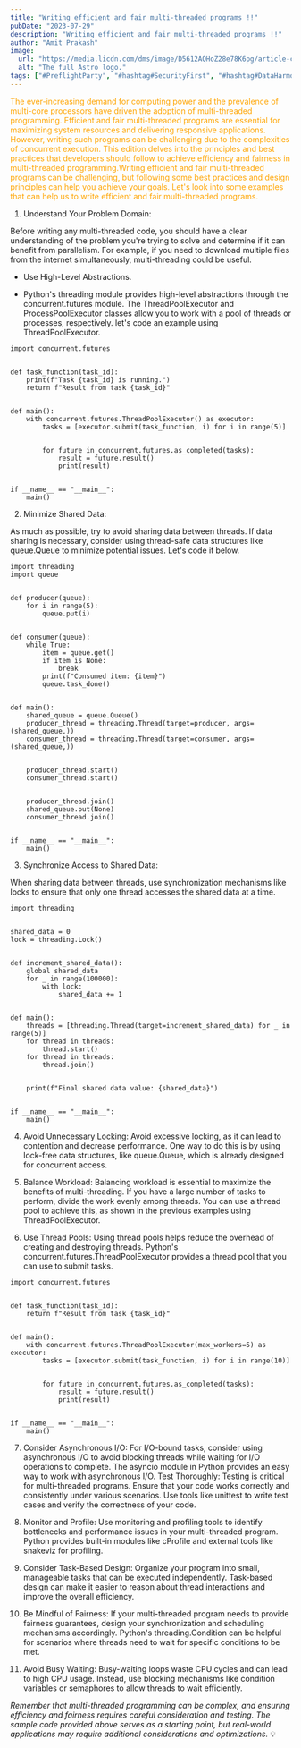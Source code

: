 ```yaml
---
title: "Writing efficient and fair multi-threaded programs !!"
pubDate: "2023-07-29"
description: "Writing efficient and fair multi-threaded programs !!"
author: "Amit Prakash"
image:
  url: "https://media.licdn.com/dms/image/D5612AQHoZ28e78K6pg/article-cover_image-shrink_720_1280/0/1690569783315?e=1713398400&v=beta&t=Ne4GLHdrJsIi2jUbyoTC2PLHKvfLoFFxZg5GFTjO1-U"
  alt: "The full Astro logo."
tags: ["#PreflightParty", "#hashtag#SecurityFirst", "#hashtag#DataHarmony", "#hashtag#NoMoreWebWalls"]
---
```


<span style="color:orange">The ever-increasing demand for computing power and the prevalence of multi-core processors have driven the adoption of multi-threaded programming. Efficient and fair multi-threaded programs are essential for maximizing system resources and delivering responsive applications. However, writing such programs can be challenging due to the complexities of concurrent execution. This edition delves into the principles and best practices that developers should follow to achieve efficiency and fairness in multi-threaded programming.Writing efficient and fair multi-threaded programs can be challenging, but following some best practices and design principles can help you achieve your goals. Let's look into some examples that can help us to write efficient and fair multi-threaded programs.</span>

1. Understand Your Problem Domain:

Before writing any multi-threaded code, you should have a clear understanding of the problem you're trying to solve and determine if it can benefit from parallelism. For example, if you need to download multiple files from the internet simultaneously, multi-threading could be useful.

* Use High-Level Abstractions.

* Python's threading module provides high-level abstractions through the concurrent.futures module. The ThreadPoolExecutor and ProcessPoolExecutor classes allow you to work with a pool of threads or processes, respectively. let's code an example using ThreadPoolExecutor.

```
import concurrent.futures


def task_function(task_id):
    print(f"Task {task_id} is running.")
    return f"Result from task {task_id}"


def main():
    with concurrent.futures.ThreadPoolExecutor() as executor:
        tasks = [executor.submit(task_function, i) for i in range(5)]


        for future in concurrent.futures.as_completed(tasks):
            result = future.result()
            print(result)


if __name__ == "__main__":
    main() 
```

2. Minimize Shared Data:

As much as possible, try to avoid sharing data between threads. If data sharing is necessary, consider using thread-safe data structures like queue.Queue to minimize potential issues. Let's code it below.

```
import threading
import queue


def producer(queue):
    for i in range(5):
        queue.put(i)


def consumer(queue):
    while True:
        item = queue.get()
        if item is None:
            break
        print(f"Consumed item: {item}")
        queue.task_done()


def main():
    shared_queue = queue.Queue()
    producer_thread = threading.Thread(target=producer, args=(shared_queue,))
    consumer_thread = threading.Thread(target=consumer, args=(shared_queue,))


    producer_thread.start()
    consumer_thread.start()


    producer_thread.join()
    shared_queue.put(None)
    consumer_thread.join()


if __name__ == "__main__":
    main()
```

3. Synchronize Access to Shared Data:

When sharing data between threads, use synchronization mechanisms like locks to ensure that only one thread accesses the shared data at a time.

```
import threading


shared_data = 0
lock = threading.Lock()


def increment_shared_data():
    global shared_data
    for _ in range(100000):
        with lock:
            shared_data += 1


def main():
    threads = [threading.Thread(target=increment_shared_data) for _ in range(5)]
    for thread in threads:
        thread.start()
    for thread in threads:
        thread.join()


    print(f"Final shared data value: {shared_data}")


if __name__ == "__main__":
    main() 
```

4. Avoid Unnecessary Locking:
Avoid excessive locking, as it can lead to contention and decrease performance. One way to do this is by using lock-free data structures, like queue.Queue, which is already designed for concurrent access.

5. Balance Workload:
Balancing workload is essential to maximize the benefits of multi-threading. If you have a large number of tasks to perform, divide the work evenly among threads. You can use a thread pool to achieve this, as shown in the previous examples using ThreadPoolExecutor.

6. Use Thread Pools:
Using thread pools helps reduce the overhead of creating and destroying threads. Python's concurrent.futures.ThreadPoolExecutor provides a thread pool that you can use to submit tasks. 

```
import concurrent.futures


def task_function(task_id):
    return f"Result from task {task_id}"


def main():
    with concurrent.futures.ThreadPoolExecutor(max_workers=5) as executor:
        tasks = [executor.submit(task_function, i) for i in range(10)]


        for future in concurrent.futures.as_completed(tasks):
            result = future.result()
            print(result)


if __name__ == "__main__":
    main() 
```
7. Consider Asynchronous I/O:
For I/O-bound tasks, consider using asynchronous I/O to avoid blocking threads while waiting for I/O operations to complete. The asyncio module in Python provides an easy way to work with asynchronous I/O.
Test Thoroughly:
Testing is critical for multi-threaded programs. Ensure that your code works correctly and consistently under various scenarios. Use tools like unittest to write test cases and verify the correctness of your code.

8. Monitor and Profile:
Use monitoring and profiling tools to identify bottlenecks and performance issues in your multi-threaded program. Python provides built-in modules like cProfile and external tools like snakeviz for profiling.

9. Consider Task-Based Design:
Organize your program into small, manageable tasks that can be executed independently. Task-based design can make it easier to reason about thread interactions and improve the overall efficiency.

10. Be Mindful of Fairness:
If your multi-threaded program needs to provide fairness guarantees, design your synchronization and scheduling mechanisms accordingly. Python's threading.Condition can be helpful for scenarios where threads need to wait for specific conditions to be met.

11. Avoid Busy Waiting:
Busy-waiting loops waste CPU cycles and can lead to high CPU usage. Instead, use blocking mechanisms like condition variables or semaphores to allow threads to wait efficiently.

*Remember that multi-threaded programming can be complex, and ensuring efficiency and fairness requires careful consideration and testing. The sample code provided above serves as a starting point, but real-world applications may require additional considerations and optimizations.* 💡